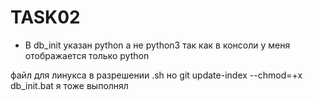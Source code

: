 # TASK02

* В db\_init указан python а не python3 так как в консоли у меня отображается только python

файл для линукса в разрешении .sh но git update-index --chmod=+x db\_init.bat я тоже выполнял

